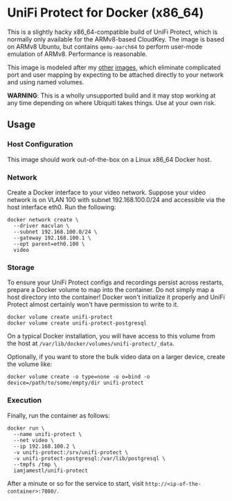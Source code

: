 # UniFi Protect for Docker (x86_64)

This is a slightly hacky x86_64-compatible build of UniFi Protect, which is
normally only available for the ARMv8-based CloudKey.  The image is based on
ARMv8 Ubuntu, but contains `qemu-aarch64` to perform user-mode emulation of
ARMv8.  Performance is reasonable.

This image is modeled after my
[other](https://github.com/iamjamestl/docker-unifi)
[images](https://github.com/iamjamestl/docker-unifi-video), which eliminate
complicated port and user mapping by expecting to be attached directly to your
network and using named volumes.

**WARNING**: This is a wholly unsupported build and it may stop working at any
time depending on where Ubiquiti takes things.  Use at your own risk.

## Usage

### Host Configuration

This image should work out-of-the-box on a Linux x86_64 Docker host.

### Network

Create a Docker interface to your video network.  Suppose your video network is
on VLAN 100 with subnet 192.168.100.0/24 and accessible via the host interface
eth0.  Run the following:

```
docker network create \
  --driver macvlan \
  --subnet 192.168.100.0/24 \
  --gateway 192.168.100.1 \
  --opt parent=eth0.100 \
  video
```

### Storage

To ensure your UniFi Protect configs and recordings persist across restarts,
prepare a Docker volume to map into the container.  Do not simply map a host
directory into the container!  Docker won't initialize it properly and UniFi
Protect almost certainly won't have permission to write to it.

```
docker volume create unifi-protect
docker volume create unifi-protect-postgresql
```

On a typical Docker installation, you will have access to this volume from the
host at `/var/lib/docker/volumes/unifi-protect/_data`.

Optionally, if you want to store the bulk video data on a larger device, create
the volume like:

```
docker volume create -o type=none -o o=bind -o device=/path/to/some/empty/dir unifi-protect
```

### Execution

Finally, run the container as follows:

```
docker run \
  --name unifi-protect \
  --net video \
  --ip 192.168.100.2 \
  -v unifi-protect:/srv/unifi-protect \
  -v unifi-protect-postgresql:/var/lib/postgresql \
  --tmpfs /tmp \
  iamjamestl/unifi-protect
```

After a minute or so for the service to start, visit
`http://<ip-of-the-container>:7080/`.
